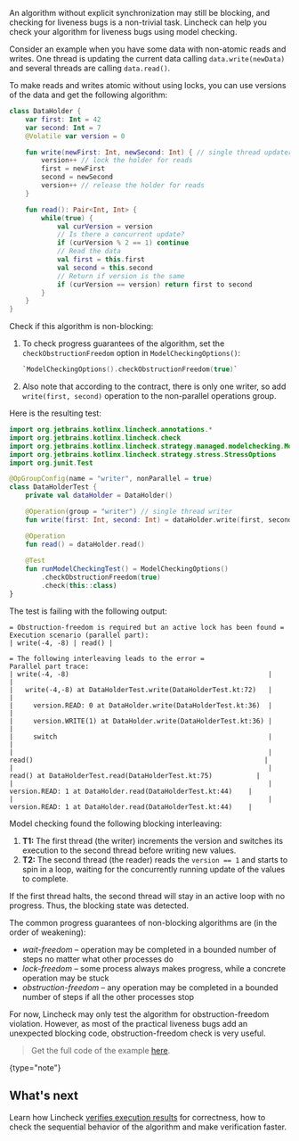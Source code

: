 [//]: # (title: Progress guarantees)

An algorithm without explicit synchronization may still be blocking, and checking for liveness bugs is a non-trivial task.
Lincheck can help you check your algorithm for liveness bugs using model checking.

Consider an example when you have some data with non-atomic reads and writes. One thread is updating the current data
calling `data.write(newData)` and several threads are calling `data.read()`.

To make reads and writes atomic without using locks, you can use versions of the data and get the following algorithm:

```kotlin
class DataHolder {
    var first: Int = 42
    var second: Int = 7
    @Volatile var version = 0

    fun write(newFirst: Int, newSecond: Int) { // single thread updater
        version++ // lock the holder for reads
        first = newFirst
        second = newSecond
        version++ // release the holder for reads
    }

    fun read(): Pair<Int, Int> {
        while(true) {
            val curVersion = version
            // Is there a concurrent update?
            if (curVersion % 2 == 1) continue
            // Read the data
            val first = this.first
            val second = this.second
            // Return if version is the same
            if (curVersion == version) return first to second
        }
    }
}
```

Check if this algorithm is non-blocking:

1. To check progress guarantees of the algorithm, set the `checkObstructionFreedom` option in `ModelCheckingOptions()`:

   ```kotlin
   `ModelCheckingOptions().checkObstructionFreedom(true)`
   ```
   
2. Also note that according to the contract, there is only one writer, so add `write(first, second)` operation to the non-parallel 
   operations group.

Here is the resulting test:

```kotlin
import org.jetbrains.kotlinx.lincheck.annotations.*
import org.jetbrains.kotlinx.lincheck.check
import org.jetbrains.kotlinx.lincheck.strategy.managed.modelchecking.ModelCheckingOptions
import org.jetbrains.kotlinx.lincheck.strategy.stress.StressOptions
import org.junit.Test

@OpGroupConfig(name = "writer", nonParallel = true)
class DataHolderTest {
    private val dataHolder = DataHolder()

    @Operation(group = "writer") // single thread writer
    fun write(first: Int, second: Int) = dataHolder.write(first, second)

    @Operation
    fun read() = dataHolder.read()
    
    @Test
    fun runModelCheckingTest() = ModelCheckingOptions()
        .checkObstructionFreedom(true)
        .check(this::class)
}
```

The test is failing with the following output:

```text
= Obstruction-freedom is required but an active lock has been found =
Execution scenario (parallel part):
| write(-4, -8) | read() |

= The following interleaving leads to the error =
Parallel part trace:
| write(-4, -8)                                                  |                                                                 |
|   write(-4,-8) at DataHolderTest.write(DataHolderTest.kt:72)   |                                                                 |
|     version.READ: 0 at DataHolder.write(DataHolderTest.kt:36)  |                                                                 |
|     version.WRITE(1) at DataHolder.write(DataHolderTest.kt:36) |                                                                 |
|     switch                                                     |                                                                 |
|                                                                | read()                                                          |
|                                                                |   read() at DataHolderTest.read(DataHolderTest.kt:75)           |
|                                                                |     version.READ: 1 at DataHolder.read(DataHolderTest.kt:44)    |
|                                                                |     version.READ: 1 at DataHolder.read(DataHolderTest.kt:44)    |
```

Model checking found the following blocking interleaving:

1. **T1:** The first thread (the writer) increments the version and switches its execution to the second thread before writing new values.    
2. **T2:** The second thread (the reader) reads the `version == 1` and starts to spin in a loop, waiting for the concurrently running update of the values to complete.

If the first thread halts, the second thread will stay in an active loop with no progress. Thus, the blocking state was detected.

The common progress guarantees of non-blocking algorithms are (in the order of weakening):

* _wait-freedom_ – operation may be completed in a bounded number of steps no matter what other processes do
* _lock-freedom_ – some process always makes progress, while a concrete operation may be stuck
* _obstruction-freedom_ – any operation may be completed in a bounded number of steps if all the other processes stop

For now, Lincheck may only test the algorithm for obstruction-freedom violation. However, as most of the practical liveness bugs
add an unexpected blocking code, obstruction-freedom check is very useful.

> Get the full code of the example [here](https://github.com/Kotlin/kotlinx-lincheck/blob/guide/src/jvm/test/org/jetbrains/kotlinx/lincheck/test/guide/DataHolderTest.kt).
>
{type="note"}

## What's next

Learn how Lincheck [verifies execution results](verification.md) for correctness, how to check the sequential
behavior of the algorithm and make verification faster.